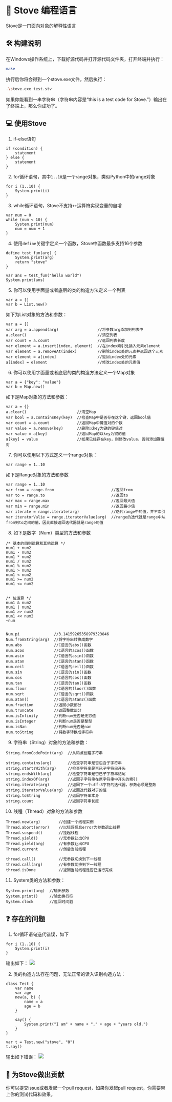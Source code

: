 # 🚀 Stove 编程语言

Stove是一门面向对象的解释性语言

## 🛠️ 构建说明
在Windows操作系统上，下载好源代码并打开源代码文件夹，打开终端并执行：
```bash
make
```
执行后你将会得到一个stove.exe文件，然后执行：
```bash
.\stove.exe test.stv
```
如果你能看到一串字符串（字符串内容是“this is a test code for Stove.”）输出在了终端上，那么你成功了。

## 💻 使用Stove
1. if-else语句
```stove
if (condition) {
    statement
} else {
    statement
}
```

2. for循环语句，其中`1..10`是一个range对象，类似Python中的range对象

```stove
for i (1..10) {
    System.print(i) 
}
```

3. while循环语句，Stove不支持`++`运算符实现变量的自增
```stove
var num = 0
while (num < 10) {
    System.print(num)
    num = num + 1
}
```

4. 使用`define`关键字定义一个函数，Stove中函数最多支持16个参数
```stove
define test_fun(arg) {
    System.print(arg)
    return "stove"
}

var ans = test_fun("hello world")
System.print(ans)
```

5. 你可以使用字面量或者底层的类的构造方法定义一个列表
```stove
var a = []
var b = List.new()
```

如下为List对象的方法和参数：

```
var a = []
var arg = a.append(arg)                 //将参数arg添加到列表中
a.clear()                               //清空列表
var count = a.count                     //返回列表长度
var element = a.insert(index, element)  //在index索引处插入元素element
var element = a.removeAt(index)         //删除index处的元素并返回这个元素
var element = a[index]                  //返回index处的元素
a[index] = element                      //修改index处的元素值
```

6. 你可以使用字面量或者底层的类的构造方法定义一个Map对象
```stove
var a = {"key": "value"}
var b = Map.new()
```

如下是Map对象的方法和参数：
```stove
var a = {}
a.clear()                      //清空Map
var bool = a.containsKey(key)  //检查Map中是否存在这个键，返回bool值
var count = a.count            //返回Map中键值对的个数
var value = a.remove(key)      //删除以key为键的键值对
var value = a[key]             //返回Map的以key为键的值
a[key] = value                 //如果已经存在key，则修改value，否则添加键值对
```

7. 你可以使用以下方式定义一个range对象：
```stove
var range = 1..10
```

如下是Range对象的方法和参数
```stove
var range = 1..10
var from = range.from                         //返回from
var to = range.to                             //返回to
var max = range.max                           //返回最大值
var min = range.min                           //返回最小值
var iterate = range.iterate(arg)              //迭代range中的值，并不索引
var iteratorValie = range.iteratorValue(arg)  //range的迭代就是range中从from到to之间的值，因此直接返回迭代器就是range的值
```

8. 如下是数字（Num）类型的方法和参数
```stove
/* 基本的四则运算和其他运算 */
num1 + num2
num1 - num2
num1 * num2
num1 / num2
num1 % num2
num1 > num2
num1 < num2
num1 >= num2
num1 <= num2


/* 位运算 */
num1 & num2
num1 | num2
num1 >> num2
num1 << num2
~num


Num.pi               //3.14159265358979323846
Num.fromString(arg)  //将字符串转换成数字
num.abs              //C语言的abs()函数
num.acos             //C语言的acos()函数
num.asin             //C语言的asin()函数
num.atan             //C语言的atan()函数
num.ceil             //C语言的ceil()函数
num.sin              //C语言的sin()函数
num.cos              //C语言的cos()函数
num.tan              //C语言的tan()函数
num.floor            //C语言的floor()函数
num.sqrt             //C语言的sqrt()函数
num.atan()           //C语言的atan2()函数
num.fraction         //返回小数部分
num.truncate         //返回整数部分
num.isInfinity       //判断num是否是无穷值
num.isInteger        //判断num是否是整型
num.isNan            //判断num是否是nan
num.toString         //将数字转换成字符串
```

9. 字符串（String）对象的方法和参数：
```stove
String.fromCodePoint(arg)  //从码点创建字符串

string.contains(arg)       //检查字符串是否包含子字符串
string.startsWith(arg)     //检查字符串是否已子字符串开头
string.endsWith(arg)       //检查字符串是否已子字符串结尾
string.indexOf(arg)        //返回子字符串在原字符串中开头的索引
string.iterate(arg)        //返回下一个utf-8字符的迭代器，参数必须是整数
string.iteratorValue(arg)  //返回迭代器对于的值
string.toString            //返回字符串本身
string.count               //返回字符串长度
```

10. 线程（Thread）对象的方法和参数
```stove
Thread.new(arg)        //创建一个线程实例
Thread.abort(error)    //以错误信息error为参数退出线程
Thread.suspend()       //挂起线程
Thread.yield()         //无参数让出CPU
Thread.yield(arg)      //有参数让出CPU
Thread.current         //然后当前线程

thread.call()          //无参数切换到下一线程
thread.call(arg)       //有参数切换到下一线程
thread.isDone          //返回当前线程是否已运行完成
```

11. System类的方法和参数：
```stove
System.print(arg)  //输出参数
System.print()     //输出换行符
System.clock       //返回时间戳
```

## ❓ 存在的问题
1. for循环语句迭代错误，如下
```stove
for i (1..10) {
    System.print(i)
}
```
输出如下：
![](Docs/img/4.png)

2. 类的构造方法存在问题，无法正常的读入识别构造方法：
```stove
class Test {
    var name
    var age
    new(a, b) {
        name = a
        age = b
    }

    say() {
        System.print("I am" + name + "," + age + "years old.")
    }
}

var t = Test.new("stove", "0")
t.say()
```
输出如下错误：
![](Docs/img/5.png)

## 🤝 为Stove做出贡献
你可以提交issue或者发起一个pull request，如果你发起pull request，你需要带上你的测试代码和效果。
